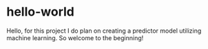 # hello-world
Hello, for this project I do plan on creating a predictor model utilizing machine learning. So welcome to the beginning!
